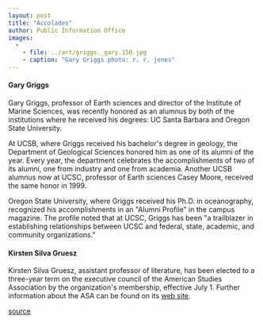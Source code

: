 ```yaml
---
layout: post
title: "Accolades"
author: Public Information Office
images:
  -
    - file: ../art/griggs._gary.150.jpg
    - caption: "Gary Griggs photo: r. r. jones"
---
```


#### **Gary Griggs**

Gary Griggs, professor of Earth sciences and director of the Institute of Marine Sciences, was recently honored as an alumnus by both of the institutions where he received his degrees: UC Santa Barbara and Oregon State University.   
  
At UCSB, where Griggs received his bachelor's degree in geology, the Department of Geological Sciences honored him as one of its alumni of the year. Every year, the department celebrates the accomplishments of two of its alumni, one from industry and one from academia. Another UCSB alumnus now at UCSC, professor of Earth sciences Casey Moore, received the same honor in 1999.  
  
Oregon State University, where Griggs received his Ph.D. in oceanography, recognized his accomplishments in an "Alumni Profile" in the campus magazine. The profile noted that at UCSC, Griggs has been "a trailblazer in establishing relationships between UCSC and federal, state, academic, and community organizations."

#### Kirsten Silva Gruesz

Kirsten Silva Gruesz, assistant professor of literature, has been elected to a three-year term on the executive council of the American Studies Association by the organization's membership, effective July 1. Further information about the ASA can be found on its [web site][1].

[1]: http://www.georgetown.edu/crossroads/asainfo.html

[source](http://www1.ucsc.edu/currents/00-01/04-16/accolades.html "Permalink to accolades")
